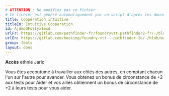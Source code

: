 ```yaml
---
# ATTENTION : Ne modifiez pas ce fichier
# Ce fichier est généré automatiquement par un script d'après les données du module Foundry VTT officiel et de sa traduction
title: Coopération intuitive
titleEn: Intuitive Cooperation
id: AjdmoGFoSIyx1mxd
urlFr: https://gitlab.com/pathfinder-fr/foundryvtt-pathfinder2-fr/-/blob/master/data/feats/AjdmoGFoSIyx1mxd.htm
urlEn: https://gitlab.com/hooking/foundry-vtt---pathfinder-2e/-/blob/master/packs/data/feats.db/intuitive-cooperation.json
group: feats
layout: dons
---
```

**Accès** ethnie Jaric

Vous êtes accoutumé à travailler aux côtés des autres, en comptant chacun l'un sur l'autre pour avancer. Vous obtenez un bonus de circonstance de +2 aux tests pour Aider et vos alliés obtiennent un bonus de circonstance de +2 à leurs tests pour vous aider.


